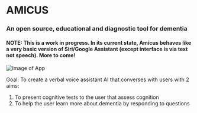 # AMICUS
### An open source, educational and diagnostic tool for dementia

#### NOTE: This is a work in progress. In its current state, Amicus behaves like a very basic version of Siri/Google Assistant (except interface is via text not speech). More to come!

![Image of App](https://github.com/srdsam/Amicus/blob/master/Images/v1.png)

Goal:
To create a verbal voice assistant AI that converses with users with 2 aims:
1. To present cognitive tests to the user that assess cognition
2. To help the user learn more about dementia by responding to questions
